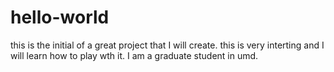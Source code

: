 # hello-world
this is the initial of a great project that I will create.
this is very interting and I will learn how to play wth it. 
I am a graduate student in umd. 

